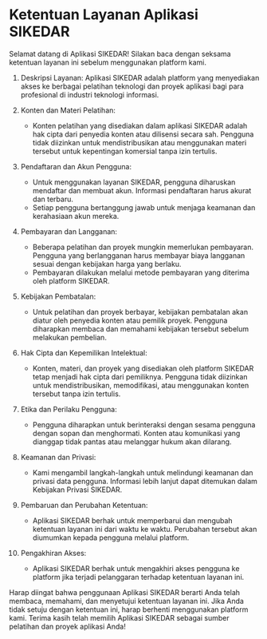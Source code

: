 # Ketentuan Layanan Aplikasi SIKEDAR

Selamat datang di Aplikasi SIKEDAR! Silakan baca dengan seksama ketentuan layanan ini sebelum menggunakan platform kami.

1. Deskripsi Layanan:
   Aplikasi SIKEDAR adalah platform yang menyediakan akses ke berbagai pelatihan teknologi dan proyek aplikasi bagi para profesional di industri teknologi informasi.

2. Konten dan Materi Pelatihan:
    - Konten pelatihan yang disediakan dalam aplikasi SIKEDAR adalah hak cipta dari penyedia konten atau dilisensi secara sah. Pengguna tidak diizinkan untuk mendistribusikan atau menggunakan materi tersebut untuk kepentingan komersial tanpa izin tertulis.

3. Pendaftaran dan Akun Pengguna:
    - Untuk menggunakan layanan SIKEDAR, pengguna diharuskan mendaftar dan membuat akun. Informasi pendaftaran harus akurat dan terbaru.
    - Setiap pengguna bertanggung jawab untuk menjaga keamanan dan kerahasiaan akun mereka.

4. Pembayaran dan Langganan:
    - Beberapa pelatihan dan proyek mungkin memerlukan pembayaran. Pengguna yang berlangganan harus membayar biaya langganan sesuai dengan kebijakan harga yang berlaku.
    - Pembayaran dilakukan melalui metode pembayaran yang diterima oleh platform SIKEDAR.

5. Kebijakan Pembatalan:
    - Untuk pelatihan dan proyek berbayar, kebijakan pembatalan akan diatur oleh penyedia konten atau pemilik proyek. Pengguna diharapkan membaca dan memahami kebijakan tersebut sebelum melakukan pembelian.

6. Hak Cipta dan Kepemilikan Intelektual:
    - Konten, materi, dan proyek yang disediakan oleh platform SIKEDAR tetap menjadi hak cipta dari pemiliknya. Pengguna tidak diizinkan untuk mendistribusikan, memodifikasi, atau menggunakan konten tersebut tanpa izin tertulis.

7. Etika dan Perilaku Pengguna:
    - Pengguna diharapkan untuk berinteraksi dengan sesama pengguna dengan sopan dan menghormati. Konten atau komunikasi yang dianggap tidak pantas atau melanggar hukum akan dilarang.

8. Keamanan dan Privasi:
    - Kami mengambil langkah-langkah untuk melindungi keamanan dan privasi data pengguna. Informasi lebih lanjut dapat ditemukan dalam Kebijakan Privasi SIKEDAR.


9. Pembaruan dan Perubahan Ketentuan:
    - Aplikasi SIKEDAR berhak untuk memperbarui dan mengubah ketentuan layanan ini dari waktu ke waktu. Perubahan tersebut akan diumumkan kepada pengguna melalui platform.

10. Pengakhiran Akses:
    - Aplikasi SIKEDAR berhak untuk mengakhiri akses pengguna ke platform jika terjadi pelanggaran terhadap ketentuan layanan ini.

Harap diingat bahwa penggunaan Aplikasi SIKEDAR berarti Anda telah membaca, memahami, dan menyetujui ketentuan layanan ini. Jika Anda tidak setuju dengan ketentuan ini, harap berhenti menggunakan platform kami. Terima kasih telah memilih Aplikasi SIKEDAR sebagai sumber pelatihan dan proyek aplikasi Anda!

